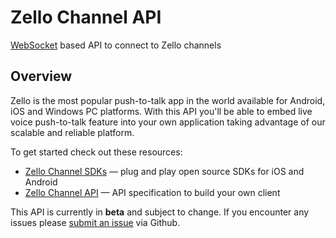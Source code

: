 # Zello Channel API
[WebSocket](http://www.websocket.org/aboutwebsocket.html) based API to connect to Zello channels

## Overview

Zello is the most popular push-to-talk app in the world available for Android, iOS and Windows PC platforms. With this API you'll be able to embed live voice push-to-talk feature into your own application taking advantage of our scalable and reliable platform.

To get started check out these resources:

* [Zello Channel SDKs](sdks) &mdash; plug and play open source SDKs for iOS and Android
* [Zello Channel API](API.md) &mdash; API specification to build your own client

This API is currently in __beta__ and subject to change. If you encounter any issues please [submit an issue](https://github.com/zelloptt/zello-channel-api/issues) via Github.


